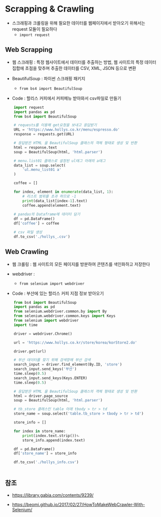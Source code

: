 # Scrapping & Crawling
* 스크래핑과 크롤링을 위해 필요한 데이터를 웹페이지에서 받아오기 위해서는 request 모듈이 필요하다
    * `import request`

## Web Scrapping

* 웹 스크래핑 : 특정 웹사이트에서 데이터를 추출하는 방법, 웹 사이트의 특정 데이터 집합에 초점을 맞추며 추출한 데이터를 CSV, XML, JSON 등으로 변환

* BeautifulSoup : 파이썬 스크래핑 패키지
    * `from bs4 import BeautifulSoup`

* Code : 할리스 커피에서 커피메뉴 받아와서 csv파일로 만들기

```python
    import request
    import pandas as pd
    from bs4 import BeautifulSoup

    # requests를 이용해 get요청을 보내고 응답받기
    URL = 'https://www.hollys.co.kr/menu/espresso.do'
    response = requests.get(URL)

    # 응답받은 HTML 을 BeautifulSoup 클래스의 객체 형태로 생성 및 반환
    html = response.text
    soup = BeautifulSoup(html, 'html.parser')

    # menu.list01 클래스로 설정된 ul태그 아래의 a태그
    data_list = soup.select(
        'ul.menu_list01 a'
    )

    coffee = []

    for index, element in enumerate(data_list, 1):
        # 리스트 범위를 초과 하므로 -1
        print(data_list[index-1].text)
        coffee.append(element.text)
    
    # pandas의 Dataframe에 데이터 담기
    df = pd.DataFrame()
    df['coffee'] = coffee

    # csv 파일 생성
    df.to_csv('./hollys_.csv')

```

## Web Crawling 

* 웹 크롤링 : 웹 사이트의 모든 페이지를 방분하여 콘텐츠를 색인화하고 저장한다

* webdriver : 
    * `from selenium import webdriver`

* Code : 부산에 있는 할리스 커피 지점 정보 받아오기

```python
    from bs4 import BeautifulSoup
    import pandas as pd
    from selenium.webdriver.common.by import By
    from selenium.webdriver.common.keys import Keys
    from selenium import webdriver
    import time

    driver = webdriver.Chrome()

    url = 'https://www.hollys.co.kr/store/korea/korStore2.do'

    driver.get(url)

    # 부산 데이터를 찾기 위해 검색창에 부산 검색
    search_input = driver.find_element(By.ID, 'store')
    search_input.send_keys('부산')
    time.sleep(0.5)
    search_input.send_keys(Keys.ENTER)
    time.sleep(0.5)

    # 응답받은 HTML 을 BeautifulSoup 클래스의 객체 형태로 생성 및 반환
    html = driver.page_source
    soup = BeautifulSoup(html, 'html.parser')

    # tb_store 클래스인 table 아래 tbody > tr > td
    store_name = soup.select('table.tb_store > tbody > tr > td')

    store_info = []

    for index in store_name:
        print(index.text.strip())ㄴ
        store_info.append(index.text)

    df = pd.DataFrame()
    df['store_name'] = store_info

    df.to_csv('./hollys_info.csv')
    
```

## 참조

* https://library.gabia.com/contents/9239/

* https://beomi.github.io/2017/02/27/HowToMakeWebCrawler-With-Selenium/